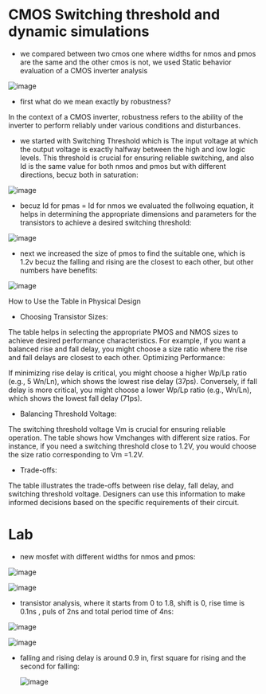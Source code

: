 # CMOS Switching threshold and dynamic simulations

- we compared between two cmos one where widths for nmos and pmos are the same and the other cmos is not, we used Static behavior evaluation of a CMOS inverter analysis

![image](https://github.com/user-attachments/assets/14f2a987-6b68-49cf-b1fa-66e85245304c)

- first what do we mean exactly by robustness?


In the context of a CMOS inverter, robustness refers to the ability of the inverter to perform reliably under various conditions and disturbances.

- we started with Switching Threshold which is  The input voltage at which the output voltage is exactly halfway between the high and low logic levels.
This threshold is crucial for ensuring reliable switching, and also Id is the same value for both nmos and pmos but with different directions, becuz both in saturation:

![image](https://github.com/user-attachments/assets/5601dd5a-bf67-4dbf-a7a0-6ba600da7195)

- becuz Id for pmas = Id for nmos we evaluated the follwoing equation, it helps in determining the appropriate dimensions and parameters for the transistors to achieve a desired switching threshold:

![image](https://github.com/user-attachments/assets/506eb726-6533-4f31-82c2-a0718f1b0103)

- next we increased the size of pmos to find the suitable one, which is 1.2v becuz the falling and rising are the closest to each other, but other numbers have benefits:

![image](https://github.com/user-attachments/assets/5dec2730-cb6a-4d00-8c62-701e61192cdf)

How to Use the Table in Physical Design

- Choosing Transistor Sizes:

The table helps in selecting the appropriate PMOS and NMOS sizes to achieve desired performance characteristics.
For example, if you want a balanced rise and fall delay, you might choose a size ratio where the rise and fall delays are closest to each other.
Optimizing Performance:

If minimizing rise delay is critical, you might choose a higher Wp/Lp ratio (e.g., 5 Wn/Ln), which shows the lowest rise delay (37ps).
Conversely, if fall delay is more critical, you might choose a lower Wp/Lp ratio (e.g., Wn/Ln), which shows the lowest fall delay (71ps).

- Balancing Threshold Voltage:

The switching threshold voltage Vm is crucial for ensuring reliable operation. The table shows how Vmchanges with different size ratios.
For instance, if you need a switching threshold close to 1.2V, you would choose the size ratio corresponding to Vm  =1.2V.

- Trade-offs:

The table illustrates the trade-offs between rise delay, fall delay, and switching threshold voltage. Designers can use this information to make informed decisions based on the specific requirements of their circuit.

# Lab

- new mosfet with different widths for nmos and pmos:

![image](https://github.com/user-attachments/assets/dc8fd121-393e-43d0-bf57-bbf0f72d670e)

![image](https://github.com/user-attachments/assets/d5dcf6ca-a9dd-469a-a395-4b60a8588d73)

- transistor analysis, where it starts from 0 to 1.8, shift is 0, rise time is 0.1ns , puls of 2ns and total period time of 4ns:

![image](https://github.com/user-attachments/assets/d52d8ba0-46af-4bbd-a5f2-36c465a48690)

![image](https://github.com/user-attachments/assets/3f1e0de7-a31c-479f-afdb-479f669cfd98)

- falling and rising delay is around 0.9 in, first square for rising and the second for falling:

  ![image](https://github.com/user-attachments/assets/0f970ea3-9697-431e-b29b-a12d4f46263b)

